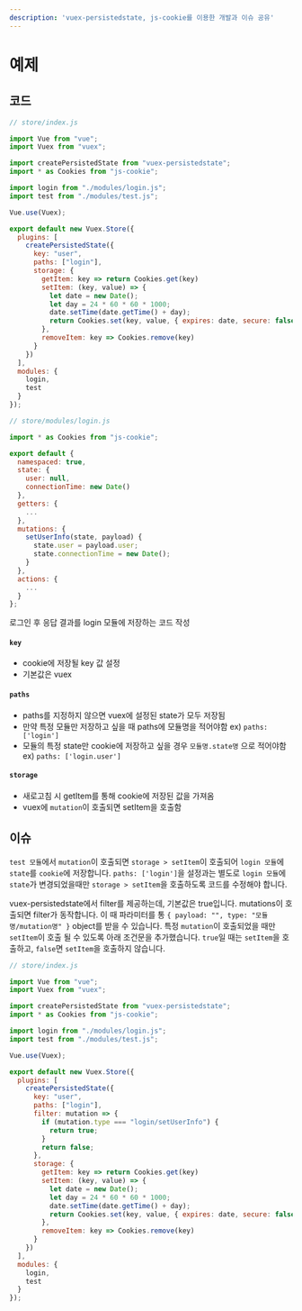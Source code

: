 ```yaml
---
description: 'vuex-persistedstate, js-cookie를 이용한 개발과 이슈 공유'
---
```


# 예제

## 코드

```javascript
// store/index.js

import Vue from "vue";
import Vuex from "vuex";

import createPersistedState from "vuex-persistedstate";
import * as Cookies from "js-cookie";

import login from "./modules/login.js";
import test from "./modules/test.js";

Vue.use(Vuex);

export default new Vuex.Store({
  plugins: [
    createPersistedState({
      key: "user",
      paths: ["login"],
      storage: {
        getItem: key => return Cookies.get(key)
        setItem: (key, value) => {
          let date = new Date();
          let day = 24 * 60 * 60 * 1000;
          date.setTime(date.getTime() + day);
          return Cookies.set(key, value, { expires: date, secure: false });
        },
        removeItem: key => Cookies.remove(key)
      }
    })
  ],
  modules: {
    login,
    test
  }
});

```

```javascript
// store/modules/login.js

import * as Cookies from "js-cookie";

export default {
  namespaced: true,
  state: {
    user: null,
    connectionTime: new Date()
  },
  getters: {
    ...
  },
  mutations: {
    setUserInfo(state, payload) {
      state.user = payload.user;
      state.connectionTime = new Date();
    }
  },
  actions: {
    ...
  }
};

```

로그인 후 응답 결과를 login 모듈에 저장하는 코드 작성

#### `key`

* cookie에 저장될 key 값 설정
* 기본값은 vuex

#### `paths`

* paths를 지정하지 않으면 vuex에 설정된 state가 모두 저장됨
* 만약 특정 모듈만 저장하고 싶을 때 paths에 모듈명을 적어야함 ex\) `paths: ['login']`
* 모듈의 특정 state만 cookie에 저장하고 싶을 경우 `모듈명.state명` 으로 적어야함  ex\) `paths: ['login.user']`

#### `storage`

* 새로고침 시 getItem를 통해 cookie에 저장된 값을 가져옴
* vuex에 `mutation`이 호출되면 setItem을 호출함

## 이슈

`test 모듈`에서 `mutation`이 호출되면 `storage > setItem`이 호출되어 `login 모듈`에 `state`를 `cookie`에 저장합니다. `paths: ['login']`을 설정과는 별도로 `login 모듈`에 `state`가 변경되었을때만 `storage > setItem`을 호출하도록 코드를 수정해야 합니다.

vuex-persistedstate에서 filter를 제공하는데, 기본값은 true입니다. mutations이 호출되면 filter가 동작합니다. 이 때 파라미터를 통 `{ payload: "", type: "모듈명/mutation명" }` object를 받을 수 있습니다. 특정 `mutation`이 호출되었을 때만 `setItem`이 호출 될 수 있도록 아래 조건문을 추가했습니다. `true`일 때는 `setItem`을 호출하고, `false`면 `setItem`을 호출하지 않습니다.

```javascript
// store/index.js

import Vue from "vue";
import Vuex from "vuex";

import createPersistedState from "vuex-persistedstate";
import * as Cookies from "js-cookie";

import login from "./modules/login.js";
import test from "./modules/test.js";

Vue.use(Vuex);

export default new Vuex.Store({
  plugins: [
    createPersistedState({
      key: "user",
      paths: ["login"],
      filter: mutation => {
        if (mutation.type === "login/setUserInfo") {
          return true;
        }
        return false;
      },
      storage: {
        getItem: key => return Cookies.get(key)
        setItem: (key, value) => {
          let date = new Date();
          let day = 24 * 60 * 60 * 1000;
          date.setTime(date.getTime() + day);
          return Cookies.set(key, value, { expires: date, secure: false });
        },
        removeItem: key => Cookies.remove(key)
      }
    })
  ],
  modules: {
    login,
    test
  }
});

```

